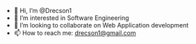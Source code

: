 - 👋 Hi, I’m @Drecson1
- 👀 I’m interested in Software Engineering
- 💞️ I’m looking to collaborate on Web Application development
- 📫 How to reach me: drecson1@gmail.com

<!---
Drecson1/Drecson1 is a ✨ special ✨ repository because its `README.md` (this file) appears on your GitHub profile.
You can click the Preview link to take a look at your changes.
--->
